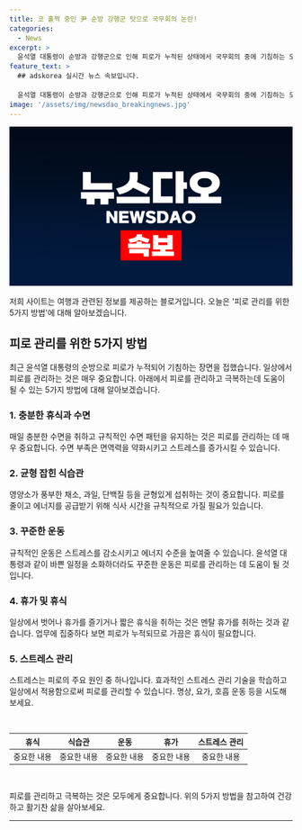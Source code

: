 ```yaml
---
title: 코 훌쩍 중인 尹 순방 강행군 탓으로 국무회의 논란!
categories:
  - News
excerpt: >
  윤석열 대통령이 순방과 강행군으로 인해 피로가 누적된 상태에서 국무회의 중에 기침하는 모습을 보였다. 18일 대통령실에서 열린 국무회의에서 발언 중 6차례에 걸쳐 기침했고, 손수건으로 코를 풀기도 했다. 대통령실 관계자는 "감기 걸리신 건 아니다"라며 설명했다. 윤 대통령은 지난주 중앙아시아 3개국 순방과 한-아프리카 정상회의를 마치고 복귀했으며, 과거에도 유엔 총회 참석 후 국무회의 중에 코피를 흘린 적이 있었다.
feature_text: >
  ## adskorea 실시간 뉴스 속보입니다.

  윤석열 대통령이 순방과 강행군으로 인해 피로가 누적된 상태에서 국무회의 중에 기침하는 모습을 보였다. 18일 대통령실에서 열린 국무회의에서 발언 중 6차례에 걸쳐 기침했고, 손수건으로 코를 풀기도 했다. 대통령실 관계자는 "감기 걸리신 건 아니다"라며 설명했다. 윤 대통령은 지난주 중앙아시아 3개국 순방과 한-아프리카 정상회의를 마치고 복귀했으며, 과거에도 유엔 총회 참석 후 국무회의 중에 코피를 흘린 적이 있었다.
image: '/assets/img/newsdao_breakingnews.jpg'
---
```


<p><img src="/assets/img/newsdao_breakingnews.jpg" alt="adskorea 속보" /></p>

<p>저희 사이트는 여행과 관련된 정보를 제공하는 블로거입니다. 오늘은 '피로 관리를 위한 5가지 방법'에 대해 알아보겠습니다.</p>

<h2 data-ke-size="size26">피로 관리를 위한 5가지 방법</h2>

<p data-ke-size="size16">최근 윤석열 대통령의 순방으로 피로가 누적되어 기침하는 장면을 접했습니다. 일상에서 피로를 관리하는 것은 매우 중요합니다. 아래에서 피로를 관리하고 극복하는데 도움이 될 수 있는 5가지 방법에 대해 알아보겠습니다.</p>

<h3 data-ke-size="size24">1. 충분한 휴식과 수면</h3>

<p data-ke-size="size16">매일 충분한 수면을 취하고 규칙적인 수면 패턴을 유지하는 것은 피로를 관리하는 데 매우 중요합니다. 수면 부족은 면역력을 약화시키고 스트레스를 증가시킬 수 있습니다.</p>

<h3 data-ke-size="size24">2. 균형 잡힌 식습관</h3>

<p data-ke-size="size16">영양소가 풍부한 채소, 과일, 단백질 등을 균형있게 섭취하는 것이 중요합니다. 피로를 줄이고 에너지를 공급받기 위해 식사 시간을 규칙적으로 가질 필요가 있습니다.</p>

<h3 data-ke-size="size24">3. 꾸준한 운동</h3>

<p data-ke-size="size16">규칙적인 운동은 스트레스를 감소시키고 에너지 수준을 높여줄 수 있습니다. 윤석열 대통령과 같이 바쁜 일정을 소화하더라도 꾸준한 운동은 피로를 관리하는 데 도움이 될 것입니다.</p>

<h3 data-ke-size="size24">4. 휴가 및 휴식</h3>

<p data-ke-size="size16">일상에서 벗어나 휴가를 즐기거나 짧은 휴식을 취하는 것은 멘탈 휴가를 취하는 것과 같습니다. 업무에 집중하다 보면 피로가 누적되므로 가끔은 휴식이 필요합니다.</p>

<h3 data-ke-size="size24">5. 스트레스 관리</h3>

<p data-ke-size="size16">스트레스는 피로의 주요 원인 중 하나입니다. 효과적인 스트레스 관리 기술을 학습하고 일상에서 적용함으로써 피로를 관리할 수 있습니다. 명상, 요가, 호흡 운동 등을 시도해보세요.</p>

<p data-ke-size="size16">&nbsp;</p>

<table>
  <thead>
    <tr>
      <th style="text-align: center;">휴식</th>
      <th style="text-align: center;">식습관</th>
      <th style="text-align: center;">운동</th>
      <th style="text-align: center;">휴가</th>
      <th style="text-align: center;">스트레스 관리</th>
    </tr>
  </thead>
  <tbody>
    <tr>
      <td style="text-align: center;">중요한 내용</td>
      <td style="text-align: center;">중요한 내용</td>
      <td style="text-align: center;">중요한 내용</td>
      <td style="text-align: center;">중요한 내용</td>
      <td style="text-align: center;">중요한 내용</td>
    </tr>
  </tbody>
</table>

<p data-ke-size="size16">&nbsp;</p>

<p data-ke-size="size16">피로를 관리하고 극복하는 것은 모두에게 중요합니다. 위의 5가지 방법을 참고하여 건강하고 활기찬 삶을 살아보세요.</p>

<hr>

<p data-ke-size="size16">&nbsp;</p>


